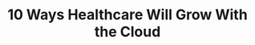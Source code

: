 ---
title: 10 Ways Healthcare Will Grow With the Cloud
ExternalLink: https://f.hubspotusercontent30.net/hubfs/732832/New%20Infographics/10%20Ways%20Healthcare%20Will%20Grow%20in%20the%20Cloud.pdf
resources:
- name: "thumbnail"
  src: "healthcare-infographic.png"
description: Many hospitals and large healthcare organizations are still struggling to embrace the operational models required to succeed in the cloud. Here are ten ways they will thrive by doing so.
keywords: [ cloud healthcare solutions, healthcare cloud adoption, healthcare cloud migration, healthcare cloud computing ]
tags:
---